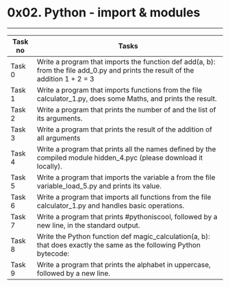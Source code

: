 # 0x02. Python - import & modules
---
|Task no |Tasks	|
|--------|------|
|Task 0  |Write a program that imports the function def add(a, b): from the file add_0.py and prints the result of the addition 1 + 2 = 3|
|Task 1  |Write a program that imports functions from the file calculator_1.py, does some Maths, and prints the result.|
|Task 2  |Write a program that prints the number of and the list of its arguments.|
|Task 3  |Write a program that prints the result of the addition of all arguments|
|Task 4  |Write a program that prints all the names defined by the compiled module hidden_4.pyc (please download it locally).|
|Task 5  |Write a program that imports the variable a from the file variable_load_5.py and prints its value.|
|Task 6  |Write a program that imports all functions from the file calculator_1.py and handles basic operations.|
|Task 7  |Write a program that prints #pythoniscool, followed by a new line, in the standard output.|
|Task 8  |Write the Python function def magic_calculation(a, b): that does exactly the same as the following Python bytecode:|
|Task 9  |Write a program that prints the alphabet in uppercase, followed by a new line.|
